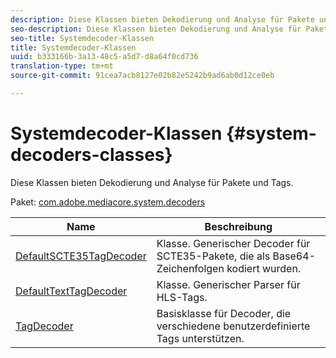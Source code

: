 ```yaml
---
description: Diese Klassen bieten Dekodierung und Analyse für Pakete und Tags.
seo-description: Diese Klassen bieten Dekodierung und Analyse für Pakete und Tags.
seo-title: Systemdecoder-Klassen
title: Systemdecoder-Klassen
uuid: b333166b-3a13-48c5-a5d7-d8a64f0cd736
translation-type: tm+mt
source-git-commit: 91cea7acb8127e02b82e5242b9ad6ab0d12ce0eb

---
```



# Systemdecoder-Klassen {#system-decoders-classes}

Diese Klassen bieten Dekodierung und Analyse für Pakete und Tags.

Paket: [com.adobe.mediacore.system.decoders](https://help.adobe.com/en_US/primetime/api/psdk/asdoc-dhls_1.4/com/adobe/mediacore/system/decoders/package-detail.html)

| Name | Beschreibung |
|---|---|
| [DefaultSCTE35TagDecoder](https://help.adobe.com/en_US/primetime/api/psdk/asdoc-dhls_1.4/com/adobe/mediacore/system/decoders/DefaultSCTE35TagDecoder.html) | Klasse. Generischer Decoder für SCTE35-Pakete, die als Base64-Zeichenfolgen kodiert wurden. |
| [DefaultTextTagDecoder](https://help.adobe.com/en_US/primetime/api/psdk/asdoc-dhls_1.4/com/adobe/mediacore/system/decoders/DefaultTextTagDecoder.html) | Klasse. Generischer Parser für HLS-Tags. |
| [TagDecoder](https://help.adobe.com/en_US/primetime/api/psdk/asdoc-dhls_1.4/com/adobe/mediacore/system/decoders/TagDecoder.html) | Basisklasse für Decoder, die verschiedene benutzerdefinierte Tags unterstützen. |

